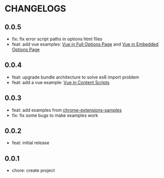 # CHANGELOGS

## 0.0.5

- fix: fix error script paths in options html files
- feat: add vue examples: [Vue in Full Options Page](examples/vue-full-options-page) and [Vue in Embedded Options Page](examples/vue-embedded-options-page)

## 0.0.4

- feat: upgrade bundle architecture to solve es6 import problem
- feat: add a vue example: [Vue in Content Scripts](examples/vue-content-scripts)

## 0.0.3

- feat: add examples from [chrome-extensions-samples](https://github.com/GoogleChrome/chrome-extensions-samples)
- fix: fix some bugs to make examples work

## 0.0.2

- feat: initial release

## 0.0.1

- chore: create project
